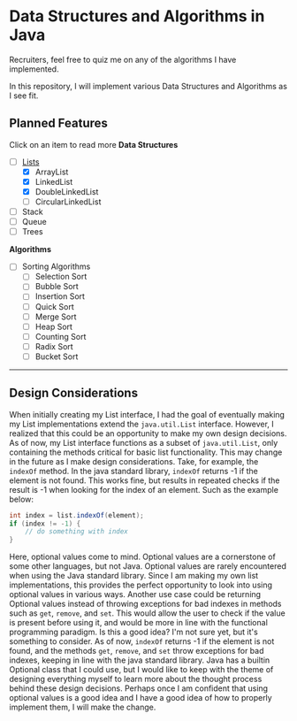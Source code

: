 # Data Structures and Algorithms in Java

Recruiters, feel free to quiz me on any of the algorithms I have implemented.

In this repository, I will implement various Data Structures and Algorithms as I see fit.
## Planned Features
Click on an item to read more
**Data Structures**
- [ ] [Lists](./docs/Lists.md)
  - [x] ArrayList
  - [X] LinkedList
  - [X] DoubleLinkedList
  - [ ] CircularLinkedList
- [ ] Stack
- [ ] Queue
- [ ] Trees

**Algorithms**
- [ ] Sorting Algorithms
  - [ ] Selection Sort
  - [ ] Bubble Sort
  - [ ] Insertion Sort
  - [ ] Quick Sort
  - [ ] Merge Sort
  - [ ] Heap Sort
  - [ ] Counting Sort
  - [ ] Radix Sort
  - [ ] Bucket Sort

---

## Design Considerations

When initially creating my List interface, I had the goal of eventually making my List implementations extend the `java.util.List` interface.
However, I realized that this could be an opportunity to make my own design decisions.
As of now, my List interface functions as a subset of `java.util.List`, only containing the methods critical for basic list functionality.
This may change in the future as I make design considerations.
Take, for example, the `indexOf` method.
In the java standard library, `indexOf` returns -1 if the element is not found.
This works fine, but results in repeated checks if the result is -1 when looking for the index of an element. Such as the example below:
```java
int index = list.indexOf(element);
if (index != -1) {
    // do something with index
}
```
Here, optional values come to mind. Optional values are a cornerstone of some other languages, but not Java.
Optional values are rarely encountered when using the Java standard library.
Since I am making my own list implementations, this provides the perfect opportunity to look into using optional values in various ways.
Another use case could be returning Optional values instead of throwing exceptions for bad indexes in methods such as `get`, `remove`, and `set`.
This would allow the user to check if the value is present before using it, and would be more in line with the functional programming paradigm.
Is this a good idea? I'm not sure yet, but it's something to consider.
As of now, `indexOf` returns -1 if the element is not found, and the methods `get`, `remove`, and `set` throw exceptions for bad indexes, keeping in line with the java standard library.
Java has a builtin Optional class that I could use, but I would like to keep with the theme of designing everything myself to learn more about the thought process behind these design decisions.
Perhaps once I am confident that using optional values is a good idea and I have a good idea of how to properly implement them, I will make the change.